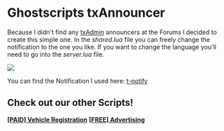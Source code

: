 # Ghostscripts txAnnouncer

Because I didn't find any [txAdmin](https://txadm.in) announcers at the Forums I decided to create this simple one. In the *shared.lua* file you can freely change the notification to the one you like. If you want to change the language you'll need to go into the *server.lua* file.

![](https://i.imgur.com/1UmCafR.png)

You can find the Notification I used here: [t-notify](https://github.com/TasoOneAsia/t-notify)

## Check out our other Scripts!
**[[PAID] Vehicle Registration](https://forum.cfx.re/t/release-paid-vehicle-registration/3889915)**
**[[FREE] Advertising](https://forum.cfx.re/t/release-free-advertising-script/3876142)**
